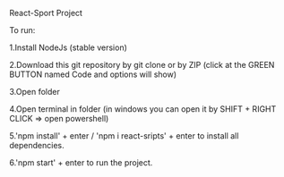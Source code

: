 React-Sport Project

To run:

1.Install NodeJs (stable version)

2.Download this git repository by git clone or by ZIP (click at the GREEN BUTTON named Code and options will show)

3.Open folder

4.Open terminal in folder (in windows you can open it by SHIFT + RIGHT CLICK => open powershell)

5.'npm install' + enter / 'npm i react-sripts' + enter to install all dependencies.

6.'npm start' + enter to run the project.
